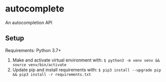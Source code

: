 # autocomplete
An autocompletion API


## Setup
Requirements: Python 3.7+

1. Make and activate virtual environment with: `$ python3 -m venv venv && source venv/bin/activate`
2. Update pip and install requirements with: `$ pip3 install --upgrade pip && pip3 install -r requirements.txt`
